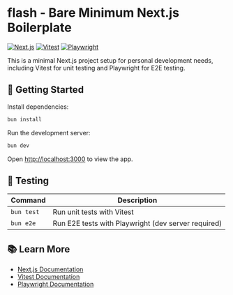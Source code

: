 # flash - Bare Minimum Next.js Boilerplate

[![Next.js](https://img.shields.io/badge/Next.js-000000?style=flat&logo=next.js&logoColor=white)](https://nextjs.org/) [![Vitest](https://img.shields.io/badge/Vitest-6E9F18?style=flat&logo=vitest&logoColor=white)](https://vitest.dev/) [![Playwright](https://img.shields.io/badge/Playwright-45ba4b?style=flat&logo=playwright&logoColor=white)](https://playwright.dev/)

This is a minimal Next.js project setup for personal development needs, including Vitest for unit testing and Playwright for E2E testing.

## 🚀 Getting Started

Install dependencies:

```bash
bun install
```

Run the development server:

```bash
bun dev
```

Open [http://localhost:3000](http://localhost:3000) to view the app.

## 🧪 Testing

| Command     | Description                  |
|-------------|------------------------------|
| `bun test` | Run unit tests with Vitest  |
| `bun e2e`  | Run E2E tests with Playwright (dev server required) |

## 📚 Learn More

- [Next.js Documentation](https://nextjs.org/docs)
- [Vitest Documentation](https://vitest.dev/)
- [Playwright Documentation](https://playwright.dev/)


